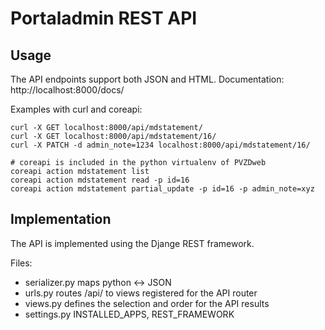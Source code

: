 # Portaladmin REST API

## Usage

The API endpoints support both JSON and HTML.
Documentation: http://localhost:8000/docs/

Examples with curl and coreapi:

    curl -X GET localhost:8000/api/mdstatement/
    curl -X GET localhost:8000/api/mdstatement/16/
    curl -X PATCH -d admin_note=1234 localhost:8000/api/mdstatement/16/
    
    # coreapi is included in the python virtualenv of PVZDweb 
    coreapi action mdstatement list
    coreapi action mdstatement read -p id=16
    coreapi action mdstatement partial_update -p id=16 -p admin_note=xyz
    

## Implementation


The API is implemented using the Djange REST framework.

Files:

* serializer.py  maps python <-> JSON
* urls.py    routes /api/ to views registered for the API router
* views.py   defines the selection and order for the API results
* settings.py INSTALLED_APPS, REST_FRAMEWORK

